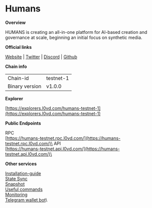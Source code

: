 # Humans

**Overview**

HUMANS is creating an all-in-one platform for AI-based creation and governance at scale, beginning an initial focus on synthetic media.

**Official links**

[Website](https://humans.ai/#ai) | [Twitter](https://twitter.com/humansdotai) | [Discord](https://discord.gg/humansdotai) | [Github](https://github.com/humansdotai)

**Chain info**

|                |           |
| -------------- | --------- |
| Chain-id       | testnet-1 |
| Binary version | v1.0.0    |

**Explorer**

[https://explorers.l0vd.com/humans-testnet-1](https://explorers.l0vd.com/humans-testnet-1)

**Public Endpoints**

RPC\
[https://humans-testnet.rpc.l0vd.com/](https://humans-testnet.rpc.l0vd.com/)\
API\
[https://humans-testnet.api.l0vd.com/](https://humans-testnet.api.l0vd.com/)\


**Other services**

[Installation-guide](installation-guide/)\
[State Sync](state-sync/)\
[Snapshot](snapshot/)\
[Useful commands](useful-commands/)\
[Monitoring](monitoring/)\
[Telegram wallet bot](wallet-bot/)\
